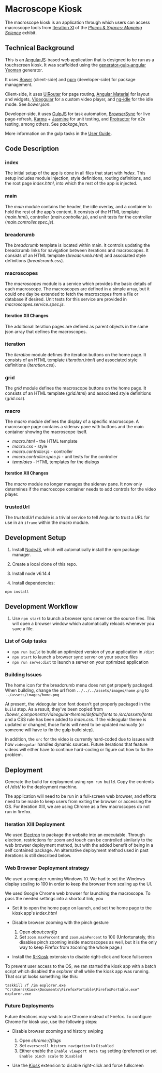 # Macroscope Kiosk

The macroscope kiosk is an application through which users can access macroscope tools from [Iteration XI](http://scimaps.org/iteration/11) of the *[Places & Spaces: Mapping Science](http://scimaps.org/)* exhibit.

## Technical Background

This is an [AngularJS](https://angularjs.org/)-based web application that is designed to be run as a touchscreen kiosk. It was scaffolded using the [generator-gulp-angular](https://github.com/Swiip/generator-gulp-angular) [Yeoman](http://yeoman.io/) generator.

It uses [Bower](http://bower.io/) (client-side) and [npm](https://www.npmjs.com/) (developer-side) for package management.

Client-side, it uses [UIRouter](https://angular-ui.github.io/ui-router/) for page routing, [Angular Material](https://material.angularjs.org) for layout and widgets, [Videogular](http://www.videogular.com/) for a custom video player, and [ng-idle](https://hackedbychinese.github.io/ng-idle/) for the idle mode. See *bower.json*.

Developer-side, it uses [GulpJS](http://gulpjs.com/) for task automation, [BrowserSync](https://www.browsersync.io/) for live page-refresh, [Karma](https://karma-runner.github.io) + [Jasmine](http://jasmine.github.io/) for unit testing, and [Protractor](http://www.protractortest.org) for e2e testing, among others. See *package.json*.

More information on the gulp tasks in the [User Guide](https://github.com/Swiip/generator-gulp-angular/blob/master/docs/user-guide.md).

## Code Description

### index
The initial setup of the app is done in all files that start with *index*. This setup includes module injection, style definitions, routing definitions, and the root page *index.html*, into which the rest of the app is injected.

### main
The *main* module contains the header, the idle overlay, and a container to hold the rest of the app's content. It consists of the HTML template (*main.html*), controller (*main.controller.js*), and unit tests for the controller (*main.controller.spec.js*).

### breadcrumb
The *breadcrumb* template is located within main. It controls updating the breadcrumb links for navigation between iterations and macroscopes. It consists of an HTML template (*breadcrumb.html*) and associated style definitions (*breadcrumb.css*).

### macroscopes
The *macroscopes* module is a service which provides the basic details of each macroscope. The macroscopes are defined in a simple array, but it could one day be extended to fetch the macroscopes from a file or database if desired. Unit tests for this service are provided in *macroscopes.service.spec.js*.

#### Iteration XII Changes
The additional iteration pages are defined as parent objects in the same json array that defines the macroscopes.

### iteration
The *iteration* module defines the iteration buttons on the home page. It consists of an HTML template (*iteration.html*) and associated style definitions (*iteration.css*).

### grid
The *grid* module defines the macroscope buttons on the home page. It consists of an HTML template (*grid.html*) and associated style definitions (*grid.css*).

### macro
The *macro* module defines the display of a specific macroscope. A macroscope page contains a sidenav pane with buttons and the main container showing the macroscope itself.

- *macro.html* - the HTML template
- *macro.css* - style
- *macro.controller.js* - controller
- *macro.controller.spec.js* - unit tests for the controller
- *templates* - HTML templates for the dialogs

#### Iteration XII Changes
The *macro* module no longer manages the sidenav pane. It now only determines if the macroscope container needs to add controls for the video player.


### trustedUrl
The *trustedUrl* module is a trivial service to tell Angular to trust a URL for use in an `iframe` within the *macro* module.

## Development Setup
1. Install [NodeJS](https://nodejs.org), which will automatically install the npm package manager.

2. Create a local clone of this repo.

3. Install node v6.14.4

4. Install dependencies:
```
npm install
```

## Development Workflow

1. Use `npm start` to launch a browser sync server on the source files. This will open a browser window which automatically reloads whenever you save a file.

### List of Gulp tasks

- `npm run build` to build an optimized version of your application in `/dist`
- `npm start` to launch a browser sync server on your source files
- `npm run serve:dist` to launch a server on your optimized application

### Building Issues

The home icon for the breadcrumb menu does not get properly packaged. When building, change the url from `../../../assets/images/home.png` to `../assets/images/home.png`

At present, the videogular icon font doesn't get properly packaged in the `build` step. As a result, they've been copied from */bower_components/videogular-themes/default/fonts* to */src/assets/fonts* and a CSS rule has been added to *index.css*. If the videogular theme is updated or changed, those fonts will need to be updated manually (or someone will have to fix the gulp build step).

In addition, the `src` for the video is currently hard-coded due to issues with how `videogular` handles dynamic sources. Future iterations that feature videos will either have to continue hard-coding or figure out how to fix the problem.

## Deployment

Generate the build for deployment using `npm run build`. Copy the contents of */dist/* to the deployment machine.

The application will need to be run in a full-screen web browser, and efforts need to be made to keep users from exiting the browser or accessing the OS. For iteration XIII, we are using Chrome as a few macroscopes do not run in firefox. 

### Iteration XIII Deployment
We used [Electron](http://electron.atom.io/) to package the website into an executable. Through electron, restrictions for zoom and touch can be controlled similarly to the web browser deployment method, but with the added benefit of being in a self contained package. An alternative deployment method used in past iterations is still described below.

### Web Browser Deployment strategy 
We used a computer running Windows 10. We had to set the Windows display scaling to 100 in order to keep the browser from scaling up the UI.

We used Google Chrome web browser for launching the macroscope. To pass the needed settings into a shortcut link, you

- Set it to open the home page on launch, and set the home page to the kiosk app's *index.html*
- Disable browser zooming with the pinch gesture
  1. Open *about:config*
  2. Set `zoom.maxPercent` and `zoom.minPercent` to 100 (Unfortunately, this disables pinch zooming inside macroscopes as well, but it is the only way to keep Firefox from zooming the whole page.)

- Install the [R-Kiosk](https://addons.mozilla.org/en-US/firefox/addon/r-kiosk/) extension to disable right-click and force fullscreen

To prevent user access to the OS, we ran started the kiosk app with a batch script which disabled the *explorer* shell while the kiosk app was running. That script looks something like this:

```
taskkill /f /im explorer.exe
"C:\Users\Kiosk\Documents\FirefoxPortable\FirefoxPortable.exe"
explorer.exe
```

### Future Deployments
Future iterations may wish to use Chrome instead of Firefox. To configure Chrome for kiosk use, use the following steps:

- Disable browser zooming and history swiping
  1. Open *chrome://flags*
  2. Set `overscroll history navigation` to `Disabled`
  3. Either enable the `Enable viewport meta tag` setting (preferred) or set `Enable pinch scale` to `Disabled`

- Use the [Kiosk](https://chrome.google.com/webstore/detail/kiosk/afhcomalholahplbjhnmahkoekoijban) extension to disable right-click and force fullscreen


